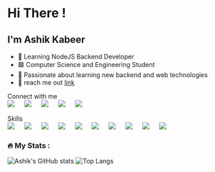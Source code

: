 # Hi There !
## I'm Ashik Kabeer
- 🌟 Learning NodeJS Backend Developer
- 🟩 Computer Science and Engineering Student
- 📸 Passionate about learning new backend and web technologies
- 📰 reach me out <a href = "mailto:ashikkabeer17@gmail.com">link</a>

<p>Connect with me
<br>	
<a target="_blank" href="https://twitter.com/_ashikkabeer"><img src="https://img.shields.io/badge/Twitter-1DA1F2?style=for-the-badge&logo=twitter&logoColor=white"></img></a>
&emsp;
<a target="_blank" href="https://www.linkedin.com/in/ashik-kabeer/"
><img src="https://img.shields.io/badge/LinkedIn-0077B5?style=for-the-badge&logo=linkedin&logoColor=white"></img></a>
&emsp;
<a target="_blank" href="https://www.instagram.com/ashik.kabeer/"><img src="https://img.shields.io/badge/Instagram-E4405F?style=for-the-badge&logo=instagram&logoColor=white"></img></a>
&emsp;
<a target="_blank" href="https://linktr.ee/ashikkabeer"><img src="https://img.shields.io/badge/linktree-39E09B?style=for-the-badge&logo=linktree&logoColor=white"></img></a>
&emsp;
<a target="_blank" href="https://hashnode.com/@ashikkabeer"><img src="https://img.shields.io/badge/Hashnode-2962FF?style=for-the-badge&logo=hashnode&logoColor=white"></img></a>
&emsp;
<br>
</p>


<p>Skills
<br>	
<a target="_blank"><img src="hhttps://img.shields.io/badge/HTML5-E34F26?style=for-the-badge&logo=html5&logoColor=white"></img></a>
&emsp;
<a target="_blank" href="https://www.javascript.com/"
><img src="https://img.shields.io/badge/JavaScript-323330?style=for-the-badge&logo=javascript&logoColor=F7DF1E"></img></a>
&emsp;
<a target="_blank" href="https://nodejs.org/"><img src="https://img.shields.io/badge/Node.js-43853D?style=for-the-badge&logo=node.js&logoColor=white"></img></a>
&emsp;
<a target="_blank" href="https://expressjs.com/"><img src="https://img.shields.io/badge/Express.js-404D59?style=for-the-badge"></img></a>
&emsp;
<a target="_blank" href="https://www.mongodb.com/"><img src="https://img.shields.io/badge/MongoDB-4EA94B?style=for-the-badge&logo=mongodb&logoColor=white"></img></a>
&emsp;
<a target="_blank" href="https://www.java.com/en/"><img src="https://img.shields.io/badge/Java-ED8B00?style=for-the-badge&logo=java&logoColor=white"></img></a>
&emsp;
<a target="_blank"><img src="https://img.shields.io/badge/Linux-FCC624?style=for-the-badge&logo=linux&logoColor=black"></img></a>
&emsp;
<a target="_blank" href="https://code.visualstudio.com/"><img src="https://img.shields.io/badge/Visual_Studio_Code-0078D4?style=for-the-badge&logo=visual%20studio%20code&logoColor=white"></img></a>
&emsp;
<a target="_blank" href="https://www.jetbrains.com/webstorm/"><img src="https://img.shields.io/badge/WebStorm-000000?style=for-the-badge&logo=WebStorm&logoColor=white"></img></a>
&emsp;
<a target="_blank" href="https://git-scm.com/"><img src="	https://img.shields.io/badge/GIT-E44C30?style=for-the-badge&logo=git&logoColor=white"></img></a>
&emsp;
<br>
</p>


### :fire: My Stats :
![Ashik's GitHub stats](https://github-readme-stats.vercel.app/api?username=ashikkabeer)
![Top Langs](https://github-readme-stats.vercel.app/api/top-langs/?username=ashikkabeer&layout=compact&theme=vision-friendly-dark)





  
  


